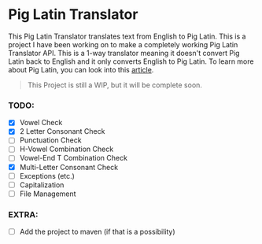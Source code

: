 # Pig Latin Translator
This Pig Latin Translator translates text from English to Pig Latin. This is a project I have been working on to make a completely working Pig Latin Translator API. This is a 1-way translator meaning it doesn't convert Pig Latin back to English and it only converts English to Pig Latin. To learn more about Pig Latin, you can look into this [article](https://www.tomedes.com/translator-hub/pig-latin).

> This Project is still a WIP, but it will be complete soon.

### TODO:
- [X] Vowel Check
- [X] 2 Letter Consonant Check
- [ ] Punctuation Check
- [ ] H-Vowel Combination Check
- [ ] Vowel-End T Combination Check
- [X] Multi-Letter Consonant Check
- [ ] Exceptions (etc.)
- [ ] Capitalization
- [ ] File Management

### EXTRA:
- [ ] Add the project to maven (if that is a possibility)
